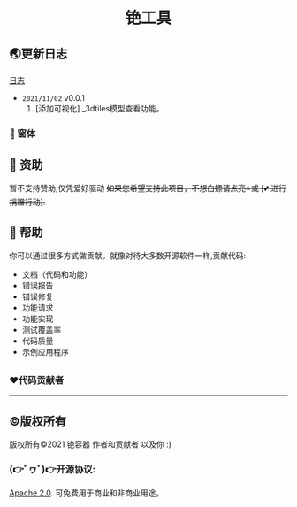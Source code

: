 <h1>
    <center>铯工具</center>
</h1>



## 🌏更新日志

[日志](CHANGELOG.md)

* `2021/11/02` v0.0.1
  1. [添加可视化] _3dtiles模型查看功能。


### :clap: 窗体


## 👏 资助

暂不支持赞助,仅凭爱好驱动
~~如果您希望支持此项目，不想白嫖请点亮⭐或 [💕 进行捐赠行动].~~

## 👏 帮助

你可以通过很多方式做贡献。就像对待大多数开源软件一样,贡献代码:

* 文档（代码和功能）
* 错误报告
* 错误修复
* 功能请求
* 功能实现
* 测试覆盖率
* 代码质量
* 示例应用程序


## 

### ❤️代码贡献者



------



## ©版权所有

版权所有©2021 铯容器 作者和贡献者 以及你 :)

### (👉ﾟヮﾟ)👉开源协议: 
[Apache 2.0](http://www.apache.org/licenses/LICENSE-2.0.html). 可免费用于商业和非商业用途。

